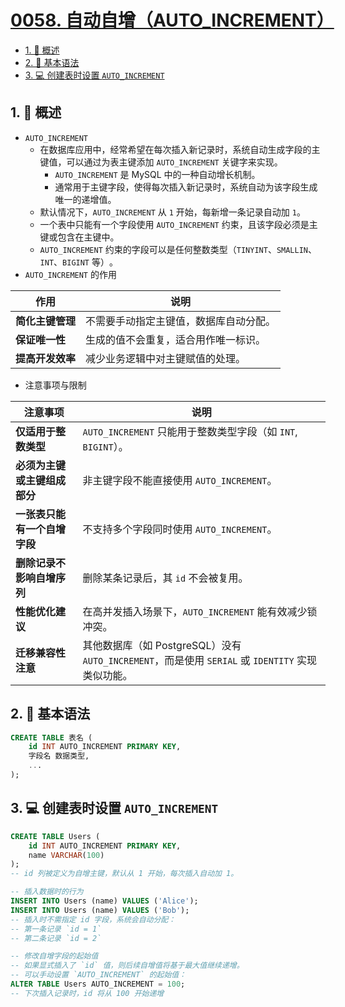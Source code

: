 # [0058. 自动自增（AUTO_INCREMENT）](https://github.com/tnotesjs/TNotes.sql/tree/main/notes/0058.%20%E8%87%AA%E5%8A%A8%E8%87%AA%E5%A2%9E%EF%BC%88AUTO_INCREMENT%EF%BC%89)

<!-- region:toc -->

- [1. 📝 概述](#1--概述)
- [2. 📒 基本语法](#2--基本语法)
- [3. 💻 创建表时设置 `AUTO_INCREMENT`](#3--创建表时设置-auto_increment)

<!-- endregion:toc -->

## 1. 📝 概述

- `AUTO_INCREMENT`
  - 在数据库应用中，经常希望在每次插入新记录时，系统自动生成字段的主键值，可以通过为表主键添加 `AUTO_INCREMENT` 关键字来实现。
    - `AUTO_INCREMENT` 是 MySQL 中的一种自动增长机制。
    - 通常用于主键字段，使得每次插入新记录时，系统自动为该字段生成唯一的递增值。
  - 默认情况下，`AUTO_INCREMENT` 从 `1` 开始，每新增一条记录自动加 `1`。
  - 一个表中只能有一个字段使用 `AUTO_INCREMENT` 约束，且该字段必须是主键或包含在主键中。
  - `AUTO_INCREMENT` 约束的字段可以是任何整数类型（`TINYINT`、`SMALLIN`、`INT`、`BIGINT` 等）​。
- `AUTO_INCREMENT` 的作用

| 作用             | 说明                                   |
| ---------------- | -------------------------------------- |
| **简化主键管理** | 不需要手动指定主键值，数据库自动分配。 |
| **保证唯一性**   | 生成的值不会重复，适合用作唯一标识。   |
| **提高开发效率** | 减少业务逻辑中对主键赋值的处理。       |

- 注意事项与限制

| 注意事项 | 说明 |
| --- | --- |
| **仅适用于整数类型** | `AUTO_INCREMENT` 只能用于整数类型字段（如 `INT`, `BIGINT`）。 |
| **必须为主键或主键组成部分** | 非主键字段不能直接使用 `AUTO_INCREMENT`。 |
| **一张表只能有一个自增字段** | 不支持多个字段同时使用 `AUTO_INCREMENT`。 |
| **删除记录不影响自增序列** | 删除某条记录后，其 `id` 不会被复用。 |
| **性能优化建议** | 在高并发插入场景下，`AUTO_INCREMENT` 能有效减少锁冲突。 |
| **迁移兼容性注意** | 其他数据库（如 PostgreSQL）没有 `AUTO_INCREMENT`，而是使用 `SERIAL` 或 `IDENTITY` 实现类似功能。 |

## 2. 📒 基本语法

```sql {2}
CREATE TABLE 表名 (
    id INT AUTO_INCREMENT PRIMARY KEY,
    字段名 数据类型,
    ...
);
```

## 3. 💻 创建表时设置 `AUTO_INCREMENT`

```sql {2}
CREATE TABLE Users (
    id INT AUTO_INCREMENT PRIMARY KEY,
    name VARCHAR(100)
);
-- id 列被定义为自增主键，默认从 1 开始，每次插入自动加 1。

-- 插入数据时的行为
INSERT INTO Users (name) VALUES ('Alice');
INSERT INTO Users (name) VALUES ('Bob');
-- 插入时不需指定 id 字段，系统会自动分配：
-- 第一条记录 `id = 1`
-- 第二条记录 `id = 2`

-- 修改自增字段的起始值
-- 如果显式插入了 `id` 值，则后续自增值将基于最大值继续递增。
-- 可以手动设置 `AUTO_INCREMENT` 的起始值：
ALTER TABLE Users AUTO_INCREMENT = 100;
-- 下次插入记录时，id 将从 100 开始递增
```
